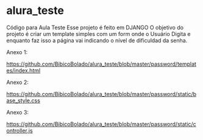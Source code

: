 # alura_teste
Código para Aula Teste
Esse projeto é feito em DJANGO 
O objetivo do projeto é criar um template simples com um form onde o Usuário 
Digita e enquanto faz isso a página vai indicando o nível de dificuldad da senha.

Anexo 1:

https://github.com/BibicoBolado/alura_teste/blob/master/password/templates/index.html

Anexo 2:

https://github.com/BibicoBolado/alura_teste/blob/master/password/static/base_style.css

Anexo 3:

https://github.com/BibicoBolado/alura_teste/blob/master/password/static/controller.js
